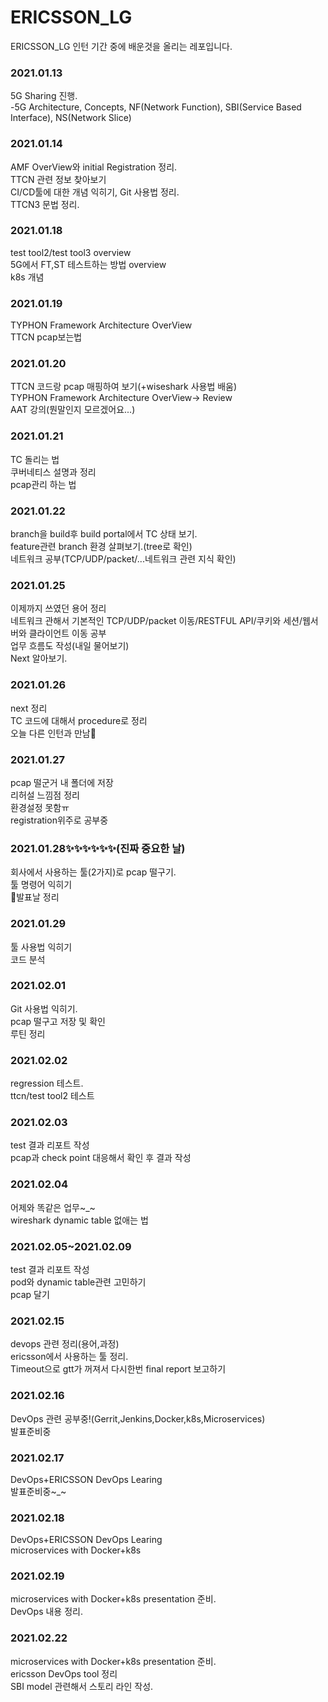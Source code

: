 # ERICSSON_LG
ERICSSON_LG 인턴 기간 중에 배운것을 올리는 레포입니다.

### 2021.01.13
5G Sharing 진행.<br>
-5G Architecture, Concepts, NF(Network Function), SBI(Service Based Interface), NS(Network Slice)

### 2021.01.14
AMF OverView와 initial Registration 정리.<br>
TTCN 관련 정보 찾아보기<br>
CI/CD툴에 대한 개념 익히기, Git 사용법 정리.<br>
TTCN3 문법 정리.

### 2021.01.18
test tool2/test tool3 overview <br>
5G에서 FT,ST 테스트하는 방법 overview<br> 
k8s 개념

### 2021.01.19
TYPHON Framework Architecture OverView<br>
TTCN pcap보는법

### 2021.01.20
TTCN 코드랑 pcap 매핑하여 보기(+wiseshark 사용법 배움)<br>
TYPHON Framework Architecture OverView-> Review<br>
AAT 강의(뭔말인지 모르겠어요...)

### 2021.01.21
TC 돌리는 법<br>
쿠버네티스 설명과 정리<br>
pcap관리 하는 법 

### 2021.01.22
branch을 build후 build portal에서 TC 상태 보기.<br>
feature관련 branch 환경 살펴보기.(tree로 확인)<br>
네트워크 공부(TCP/UDP/packet/...네트워크 관련 지식 확인)<br>

### 2021.01.25
이제까지 쓰였던 용어 정리<br>
네트워크 관해서 기본적인 TCP/UDP/packet 이동/RESTFUL API/쿠키와 세션/웹서버와 클라이언트 이동 공부<br>
업무 흐름도 작성(내일 물어보기)<br>
Next 알아보기.<br>

### 2021.01.26
next 정리<br>
TC 코드에 대해서 procedure로 정리<br>
오늘 다른 인턴과 만남🥰

### 2021.01.27
pcap 떨군거 내 폴더에 저장<br>
리허설 느낌점 정리<br>
환경설정 못함ㅠ<br>
registration위주로 공부중

### 2021.01.28✨✨✨✨✨✨(진짜 중요한 날)
회사에서 사용하는 툴(2가지)로 pcap 떨구기.<br>
툴 명령어 익히기<br>
🎊발표날 정리

### 2021.01.29
툴 사용법 익히기<br>
코드 분석

### 2021.02.01
Git 사용법 익히기.<br>
pcap 떨구고 저장 및 확인<br>
루틴 정리

### 2021.02.02
regression 테스트.<br>
ttcn/test tool2 테스트

### 2021.02.03
test 결과 리포트 작성<br>
pcap과 check point 대응해서 확인 후 결과 작성 

### 2021.02.04
어제와 똑같은 업무~_~<br>
wireshark dynamic table 없애는 법

### 2021.02.05~2021.02.09
test 결과 리포트 작성<br>
pod와 dynamic table관련 고민하기<br>
pcap 달기

### 2021.02.15
devops 관련 정리(용어,과정)<br>
ericsson에서 사용하는 툴 정리.<br>
Timeout으로 gtt가 꺼져서 다시한번 final report 보고하기 

### 2021.02.16
DevOps 관련 공부중!(Gerrit,Jenkins,Docker,k8s,Microservices)<br>
발표준비중

### 2021.02.17
DevOps+ERICSSON DevOps Learing<br>
발표준비중~_~

### 2021.02.18
DevOps+ERICSSON DevOps Learing<br>
microservices with Docker+k8s 

### 2021.02.19
microservices with Docker+k8s presentation 준비.<br>
DevOps 내용 정리.

### 2021.02.22
microservices with Docker+k8s presentation 준비.<br>
ericsson DevOps tool 정리<br>
SBI model 관련해서 스토리 라인 작성.

